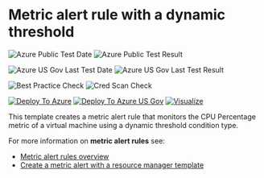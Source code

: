 # Metric alert rule with a dynamic threshold

![Azure Public Test Date](https://azurequickstartsservice.blob.core.windows.net/badges/101-monitoring-dynamic-metric-alert/PublicLastTestDate.svg)
![Azure Public Test Result](https://azurequickstartsservice.blob.core.windows.net/badges/101-monitoring-dynamic-metric-alert/PublicDeployment.svg)

![Azure US Gov Last Test Date](https://azurequickstartsservice.blob.core.windows.net/badges/101-monitoring-dynamic-metric-alert/FairfaxLastTestDate.svg)
![Azure US Gov Last Test Result](https://azurequickstartsservice.blob.core.windows.net/badges/101-monitoring-dynamic-metric-alert/FairfaxDeployment.svg)
    
![Best Practice Check](https://azurequickstartsservice.blob.core.windows.net/badges/101-monitoring-dynamic-metric-alert/BestPracticeResult.svg)
![Cred Scan Check](https://azurequickstartsservice.blob.core.windows.net/badges/101-monitoring-dynamic-metric-alert/CredScanResult.svg)

[![Deploy To Azure](https://raw.githubusercontent.com/fathym-it/azure-quickstart-templates/master/1-CONTRIBUTION-GUIDE/images/deploytoazure.svg?sanitize=true)](https://portal.azure.com/#create/Microsoft.Template/uri/https%3A%2F%2Fraw.githubusercontent.com%2Ffathym-it%2Fazure-quickstart-templates%2Fmaster%2F101-monitoring-dynamic-metric-alert%2Fazuredeploy.json)
[![Deploy To Azure US Gov](https://raw.githubusercontent.com/fathym-it/azure-quickstart-templates/master/1-CONTRIBUTION-GUIDE/images/deploytoazuregov.svg?sanitize=true)](https://portal.azure.us/#create/Microsoft.Template/uri/https%3A%2F%2Fraw.githubusercontent.com%2Ffathym-it%2Fazure-quickstart-templates%2Fmaster%2F101-monitoring-dynamic-metric-alert%2Fazuredeploy.json)
[![Visualize](https://raw.githubusercontent.com/fathym-it/azure-quickstart-templates/master/1-CONTRIBUTION-GUIDE/images/visualizebutton.svg?sanitize=true)](http://armviz.io/#/?load=https%3A%2F%2Fraw.githubusercontent.com%2Ffathym-it%2Fazure-quickstart-templates%2Fmaster%2F101-monitoring-dynamic-metric-alert%2Fazuredeploy.json
)

This template creates a metric alert rule that monitors the CPU Percentage metric of a virtual machine using a dynamic threshold condition type.

For more information on **metric alert rules** see:

- [Metric alert rules overview](https://docs.microsoft.com/en-us/azure/azure-monitor/platform/alerts-metric-overview)
- [Create a metric alert with a resource manager template](https://docs.microsoft.com/en-us/azure/azure-monitor/platform/alerts-metric-create-templates)